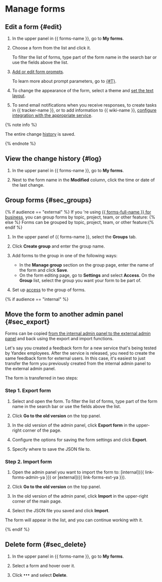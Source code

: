 # Manage forms

## Edit a form {#edit}

1. In the upper panel in {{ forms-name }}, go to **My forms**.

1. Choose a form from the list and click it.

   To filter the list of forms, type part of the form name in the search bar or use the fields above the list.

1. [Add or edit form prompts](add-questions.md).

   To learn more about prompt parameters, go to [{#T}](blocks-ref/blocks-reference.md).

1. To change the appearance of the form, select a theme and [set the text layout](appearance.md).

1. To send email notifications when you receive responses, to create tasks in {{ tracker-name }}, or to add information to {{ wiki-name }}, [configure integration with the appropriate service](notifications.md).

{% note info %}

The entire change [history](#log) is saved.

{% endnote %}

## View the change history {#log}

1. In the upper panel in {{ forms-name }}, go to **My forms**.

1. Next to the form name in the **Modified** column, click the time or date of the last change.

## Group forms {#sec_groups}

{% if audience == "external" %} If you 're using [{{ forms-full-name }} for business](forms-for-org.md), you can group forms by topic, project, team, or other feature: {% else %} Forms can be grouped by topic, project, team, or other feature:{% endif %}

1. In the upper panel of {{ forms-name }}, select the **Groups** tab.

1. Click **Create group** and enter the group name.

1. Add forms to the group in one of the following ways:
   * In the **Manage group** section on the group page, enter the name of the form and click **Save**.
   * On the form editing page, go to **Settings** and select **Access**. On the **Group** list, select the group you want your form to be part of.

1. Set up [access](access.md#access_groups) to the group of forms.

{% if audience == "internal" %}

## Move the form to another admin panel {#sec_export}

Forms can be copied [from the internal admin panel to the external admin panel](new-form.md#instance) and back using the export and import functions.

Let's say you created a feedback form for a new service that's being tested by Yandex employees. After the service is released, you need to create the same feedback form for external users. In this case, it's easiest to just transfer the form you previously created from the internal admin panel to the external admin panel.

The form is transferred in two steps:

### Step 1. Export form

1. Select and open the form.
To filter the list of forms, type part of the form name in the search bar or use the fields above the list.

1. Click **Go to the old version** on the top panel.

1. In the old version of the admin panel, click **Export form** in the upper-right corner of the page.

1. Configure the options for saving the form settings and click **Export**.

1. Specify where to save the JSON file to.

### Step 2. Import form

1. Open the admin panel you want to import the form to: [internal]({{ link-forms-admin-ya }}) or [external]({{ link-forms-ext-ya }}).

1. Click **Go to the old version**  on the top panel.

1. In the old version of the admin panel, click **Import** in the upper-right corner of the main page.

1. Select the JSON file you saved and click **Import**.

The form will appear in the list, and you can continue working with it.

{% endif %}

## Delete form {#sec_delete}

1. In the upper panel in {{ forms-name }}, go to **My forms**.

1. Select a form and hover over it.

1. Click ![](../_assets/forms/context-menu.png) and select **Delete**.

